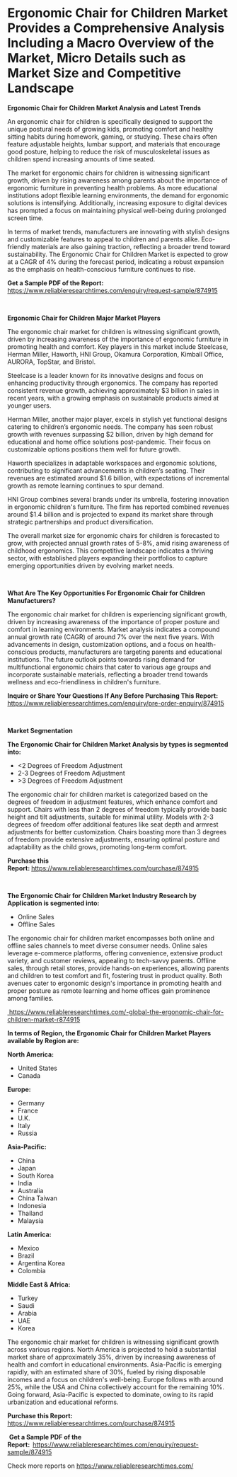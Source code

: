 <p><h1>Ergonomic Chair for Children Market Provides a Comprehensive Analysis Including a Macro Overview of the Market, Micro Details such as Market Size and Competitive Landscape</h1></p><p><strong>Ergonomic Chair for Children Market Analysis and Latest Trends</strong></p>
<p><p>An ergonomic chair for children is specifically designed to support the unique postural needs of growing kids, promoting comfort and healthy sitting habits during homework, gaming, or studying. These chairs often feature adjustable heights, lumbar support, and materials that encourage good posture, helping to reduce the risk of musculoskeletal issues as children spend increasing amounts of time seated.</p><p>The market for ergonomic chairs for children is witnessing significant growth, driven by rising awareness among parents about the importance of ergonomic furniture in preventing health problems. As more educational institutions adopt flexible learning environments, the demand for ergonomic solutions is intensifying. Additionally, increasing exposure to digital devices has prompted a focus on maintaining physical well-being during prolonged screen time.</p><p>In terms of market trends, manufacturers are innovating with stylish designs and customizable features to appeal to children and parents alike. Eco-friendly materials are also gaining traction, reflecting a broader trend toward sustainability. The Ergonomic Chair for Children Market is expected to grow at a CAGR of 4% during the forecast period, indicating a robust expansion as the emphasis on health-conscious furniture continues to rise.</p></p>
<p><strong>Get a Sample PDF of the Report:&nbsp;</strong> <a href="https://www.reliableresearchtimes.com/enquiry/request-sample/874915?utm_campaign=3565&utm_medium=2&utm_source=Github&utm_content=ia&utm_term=21032025&utm_id=ergonomic-chair-for-children">https://www.reliableresearchtimes.com/enquiry/request-sample/874915</a></p>
<p>&nbsp;</p>
<p><strong>Ergonomic Chair for Children Major Market Players</strong></p>
<p><p>The ergonomic chair market for children is witnessing significant growth, driven by increasing awareness of the importance of ergonomic furniture in promoting health and comfort. Key players in this market include Steelcase, Herman Miller, Haworth, HNI Group, Okamura Corporation, Kimball Office, AURORA, TopStar, and Bristol.</p><p>Steelcase is a leader known for its innovative designs and focus on enhancing productivity through ergonomics. The company has reported consistent revenue growth, achieving approximately $3 billion in sales in recent years, with a growing emphasis on sustainable products aimed at younger users.</p><p>Herman Miller, another major player, excels in stylish yet functional designs catering to children’s ergonomic needs. The company has seen robust growth with revenues surpassing $2 billion, driven by high demand for educational and home office solutions post-pandemic. Their focus on customizable options positions them well for future growth.</p><p>Haworth specializes in adaptable workspaces and ergonomic solutions, contributing to significant advancements in children’s seating. Their revenues are estimated around $1.6 billion, with expectations of incremental growth as remote learning continues to spur demand.</p><p>HNI Group combines several brands under its umbrella, fostering innovation in ergonomic children's furniture. The firm has reported combined revenues around $1.4 billion and is projected to expand its market share through strategic partnerships and product diversification.</p><p>The overall market size for ergonomic chairs for children is forecasted to grow, with projected annual growth rates of 5-8%, amid rising awareness of childhood ergonomics. This competitive landscape indicates a thriving sector, with established players expanding their portfolios to capture emerging opportunities driven by evolving market needs.</p></p>
<p>&nbsp;</p>
<p><strong>What Are The Key Opportunities For Ergonomic Chair for Children Manufacturers?</strong></p>
<p><p>The ergonomic chair market for children is experiencing significant growth, driven by increasing awareness of the importance of proper posture and comfort in learning environments. Market analysis indicates a compound annual growth rate (CAGR) of around 7% over the next five years. With advancements in design, customization options, and a focus on health-conscious products, manufacturers are targeting parents and educational institutions. The future outlook points towards rising demand for multifunctional ergonomic chairs that cater to various age groups and incorporate sustainable materials, reflecting a broader trend towards wellness and eco-friendliness in children's furniture.</p></p>
<p><strong>Inquire or Share Your Questions If Any Before Purchasing This Report:</strong> <a href="https://www.reliableresearchtimes.com/enquiry/pre-order-enquiry/874915?utm_campaign=3565&utm_medium=2&utm_source=Github&utm_content=ia&utm_term=21032025&utm_id=ergonomic-chair-for-children">https://www.reliableresearchtimes.com/enquiry/pre-order-enquiry/874915</a></p>
<p>&nbsp;</p>
<p><strong>Market Segmentation</strong></p>
<p><strong>The Ergonomic Chair for Children Market Analysis by types is segmented into:</strong></p>
<p><ul><li><2 Degrees of Freedom Adjustment</li><li>2-3 Degrees of Freedom Adjustment</li><li>>3 Degrees of Freedom Adjustment</li></ul></p>
<p><p>The ergonomic chair for children market is categorized based on the degrees of freedom in adjustment features, which enhance comfort and support. Chairs with less than 2 degrees of freedom typically provide basic height and tilt adjustments, suitable for minimal utility. Models with 2-3 degrees of freedom offer additional features like seat depth and armrest adjustments for better customization. Chairs boasting more than 3 degrees of freedom provide extensive adjustments, ensuring optimal posture and adaptability as the child grows, promoting long-term comfort.</p></p>
<p><strong>Purchase this Report:&nbsp;</strong><a href="https://www.reliableresearchtimes.com/purchase/874915?utm_campaign=3565&utm_medium=2&utm_source=Github&utm_content=ia&utm_term=21032025&utm_id=ergonomic-chair-for-children">https://www.reliableresearchtimes.com/purchase/874915</a></p>
<p>&nbsp;</p>
<p><strong>The Ergonomic Chair for Children Market Industry Research by Application is segmented into:</strong></p>
<p><ul><li>Online Sales</li><li>Offline Sales</li></ul></p>
<p><p>The ergonomic chair for children market encompasses both online and offline sales channels to meet diverse consumer needs. Online sales leverage e-commerce platforms, offering convenience, extensive product variety, and customer reviews, appealing to tech-savvy parents. Offline sales, through retail stores, provide hands-on experiences, allowing parents and children to test comfort and fit, fostering trust in product quality. Both avenues cater to ergonomic design's importance in promoting health and proper posture as remote learning and home offices gain prominence among families.</p></p>
<p><a href="https://www.reliableresearchtimes.com/-global-the-ergonomic-chair-for-children-market-r874915?utm_campaign=3565&utm_medium=2&utm_source=Github&utm_content=ia&utm_term=21032025&utm_id=ergonomic-chair-for-children">&nbsp;https://www.reliableresearchtimes.com/-global-the-ergonomic-chair-for-children-market-r874915</a></p>
<p><strong>In terms of Region, the Ergonomic Chair for Children Market Players available by Region are:</strong></p>
<p>
    <p> <strong> North America: </strong>
        <ul>
            <li>United States</li>
            <li>Canada</li>
        </ul>
        </p> 
    <p> <strong> Europe: </strong>
        <ul>
            <li>Germany</li>
            <li>France</li>
            <li>U.K.</li>
            <li>Italy</li>
            <li>Russia</li>
        </ul>
        </p> 
    <p> <strong> Asia-Pacific: </strong>
        <ul>
            <li>China</li>
            <li>Japan</li>
            <li>South Korea</li>
            <li>India</li>
            <li>Australia</li>
            <li>China Taiwan</li>
            <li>Indonesia</li>
            <li>Thailand</li>
            <li>Malaysia</li>
        </ul>
        </p> 
    <p> <strong> Latin America: </strong>
        <ul>
            <li>Mexico</li>
            <li>Brazil</li>
            <li>Argentina Korea</li>
            <li>Colombia</li>
        </ul>
        </p> 
    <p> <strong> Middle East & Africa: </strong>
        <ul>
            <li>Turkey</li>
            <li>Saudi</li>
            <li>Arabia</li>
            <li>UAE</li>
            <li>Korea</li>
        </ul>
    </p>
    </p>
<p><p>The ergonomic chair market for children is witnessing significant growth across various regions. North America is projected to hold a substantial market share of approximately 35%, driven by increasing awareness of health and comfort in educational environments. Asia-Pacific is emerging rapidly, with an estimated share of 30%, fueled by rising disposable incomes and a focus on children's well-being. Europe follows with around 25%, while the USA and China collectively account for the remaining 10%. Going forward, Asia-Pacific is expected to dominate, owing to its rapid urbanization and educational reforms.</p></p>
<p><strong>Purchase this Report: </strong><a href="https://www.reliableresearchtimes.com/purchase/874915?utm_campaign=3565&utm_medium=2&utm_source=Github&utm_content=ia&utm_term=21032025&utm_id=ergonomic-chair-for-children">https://www.reliableresearchtimes.com/purchase/874915</a></p>
<p>&nbsp;<strong>Get a Sample PDF of the Report:&nbsp;&nbsp;</strong><a href="https://www.reliableresearchtimes.com/enquiry/request-sample/874915?utm_campaign=3565&utm_medium=2&utm_source=Github&utm_content=ia&utm_term=21032025&utm_id=ergonomic-chair-for-children">https://www.reliableresearchtimes.com/enquiry/request-sample/874915</a></p>
<p><strong></strong></p>
<p>Check more reports on <a href="https://www.reliableresearchtimes.com/?utm_campaign=3565&utm_medium=2&utm_source=Github&utm_content=ia&utm_term=21032025&utm_id=ergonomic-chair-for-children">https://www.reliableresearchtimes.com/</a></p>